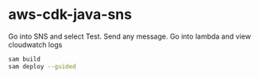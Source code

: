 # aws-cdk-java-sns

Go into SNS and select Test.  Send any message.  Go into lambda and view cloudwatch logs

```bash
sam build
sam deploy --guided
```
